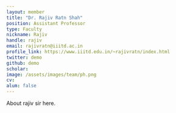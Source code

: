```yaml
---
layout: member
title: "Dr. Rajiv Ratn Shah"
position: Assistant Professor
type: Faculty
nickname: Rajiv
handle: rajiv
email: rajivratn@iiitd.ac.in
profile_link: https://www.iiitd.edu.in/~rajivratn/index.html
twitter: demo
github: demo
scholar: 
image: /assets/images/team/ph.png
cv: 
alum: false
---
```

About rajiv sir here.
